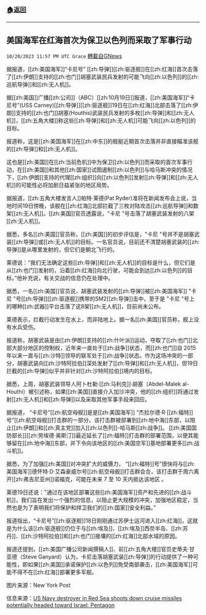 ###  [:house:返回](README.md)
---


## 美国海军在红海首次为保卫以色列而采取了军事行动
`10/20/2023 11:57 PM UTC Grace` [轉載自GNews](https://gnews.org/articles/1861369)

据报道，[[zh:美国海军]]“卡尼号” [[zh:导弹]][[zh:驱逐舰]]在[[zh:红海]]首次击落了[[zh:伊朗]]支持的[[zh:也门]]胡塞武装民兵发射的可能飞向[[zh:以色列]]的[[zh:巡航导弹]]和[[zh:无人机]]。

据[[zh:美国]]广播[[zh:公司]]（ABC）[[zh:10月19日]]报道，[[zh:美国海军]]“卡尼号”(USS Carney)[[zh:导弹]][[zh:驱逐舰]]19日在[[zh:红海]]北部击落了[[zh:伊朗]]支持的[[zh:也门]]胡塞(Houthis)武装民兵发射的多枚[[zh:导弹]]和[[zh:无人机]]，[[zh:五角大楼]]称这些[[zh:导弹]]和[[zh:无人机]]可能飞向[[zh:以色列]]的目标。

报道称，这是[[zh:美国海军]]在[[zh:中东]]的舰艇近期首次击落并非直接瞄准该舰的[[zh:导弹]]和[[zh:无人机]]。

这也是[[zh:美国]]在[[zh:当前危机]]中为保卫[[zh:以色列]]而采取的首次军事行动，在[[zh:美国]]和其他[[zh:国家]]试图遏制[[zh:以色列]]与哈马斯冲突的情况下，[[zh:伊朗]]支持的代理[[zh:组织]]向[[zh:以色列]]发射[[zh:导弹]]和[[zh:无人机]]的可能性必将加剧日益紧张的地区局势。

据报道，[[zh:五角大楼发言人]]帕特·莱德(Pat Ryder)准将在新闻发布会上说，当地时间19日傍晚，该舰在[[zh:红海]]北部拦截了三枚对陆攻击[[zh:巡航导弹]]和数架[[zh:无人机]]。[[zh:美国]]官员透露说，"卡尼 "号击落了胡塞武装发射的八架[[zh:无人机]]。

据悉，多名[[zh:美国]]官员称，[[zh:美国]]的初步评估是，"卡尼 "号并不是胡塞武装[[zh:导弹]]或[[zh:无人机]]的目标。一名官员说，目前还不清楚胡塞武装的[[zh:导弹]]是从哪里发射的，但它们是朝北飞行的。

莱德说：“我们无法确定这些[[zh:导弹]]和[[zh:无人机]]的目标是什么，但它们是从[[zh:也门]]发射的，沿着[[zh:红海]]向北行驶，可能会到达[[zh:以色列]]的目标。”他补充说，有关交战的信息仍在处理中。

据悉，一名[[zh:美国]]官员说，胡塞武装发射的[[zh:导弹]]被[[zh:美国海军]] "卡尼 "号[[zh:导弹]][[zh:驱逐舰]]携带的SM2[[zh:导弹]]击中，至于是 "卡尼 "号上的哪种[[zh:武器]]平台击落了这8架[[zh:无人机]]，目前尚未公布。

莱德表示，拦截行动发生在水上，而非陆地上。据一名[[zh:美国]]官员称，舰上没有水兵受伤。

报道称，胡塞武装是由[[zh:伊朗]]支持的[[zh:什叶派]]运动，夺取了[[zh:也门]]北部大部分地区的控制权，近年来一直处于[[zh:战争]]状态，而[[zh:也门]]自 2015 年以来一直与[[zh:沙特]]领导的联军处于[[zh:战争]]状态。作为这场冲突的一部分，胡塞武装向[[zh:沙特阿拉伯]]深处发射了[[zh:导弹]]和[[zh:无人机]]，但19日拦截的[[zh:导弹]]似乎并非针对[[zh:沙特阿拉伯]]境内的目标。

据悉，上周，胡塞武装领导人阿卜杜勒·[[zh:马利克]]·胡塞（Abdel-Malek al-Houthi）被引述称，如果[[zh:美国]]直接介入加沙冲突，他的[[zh:组织]]将通过发射[[zh:无人机]]和[[zh:导弹]]以及采取其他军事手段来回应。

据报道， “卡尼号”[[zh:航空母舰]]是是[[zh:美国海军]] “杰拉尔德·R·[[zh:福特]]号”[[zh:航空母舰]]打击群的一部分，该打击群被部署到[[zh:地中海]]东部，以阻止[[zh:伊朗]]和[[zh:真主党]]加入[[zh:以色列]]\-哈马斯[[zh:战争]]。 [[zh:美国国防部长]][[zh:劳埃德·奥斯汀]]最近延长了[[zh:福特]]打击群的部署范围，以便其能够留在[[zh:地中海]]东部，并下令向该地区的[[zh:美国空军]]基地部署更多[[zh:战斗机]]。

据悉，为了加强[[zh:美国]]对冲突扩大的威慑力， “[[zh:福特]]号”很快将与[[zh:美国海军]]德怀特·D·艾森豪威尔号[[zh:航空母舰]]打击群会合，该打击群于周六离开[[zh:弗吉尼亚州]]诺福克，可能在未来 7 至 10 天内抵达该地区 。

莱德19日还说："通过在该地区部署这些[[zh:美国海军]]资产和先进的[[zh:战斗机]]，我们旨在发出一个强烈的信息，以阻止更大规模的冲突，加强地区稳定，当然也是为了表明我们将保护和捍卫我们的[[zh:国家]]安全利益。”

报道指出，“卡尼号”[[zh:驱逐舰]]18日刚刚通过苏伊士运河进入[[zh:红海]]，这就是为什么该[[zh:驱逐舰]]仍位于与[[zh:埃及]]、[[zh:埃及]]西奈半岛、[[zh:苏丹]]、[[zh:沙特阿拉伯]]和[[zh:也门]]接壤的[[zh:红海]]北部水域的原因。

报道还提到，[[zh:美国广播公司新闻撰稿人]]、前[[zh:五角大楼]]官员史蒂夫·甘亚德（Steve Ganyard）认为，卡尼击落胡塞武装[[zh:导弹]]的行动提供了一种可能性，即如果[[zh:美国]]承诺保护[[zh:以色列]]免受南部袭击，[[zh:美国海军]]可能不得不在[[zh:红海]]部署更多军舰。

图片来源：New York Post

信息来源：[US Navy destroyer in Red Sea shoots down cruise missiles potentially headed toward Israel: Pentagon](https://abcnews.go.com/International/security-incident-involving-us-navy-destroyer-red-sea/story?id=104147141)
